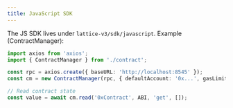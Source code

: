 ```yaml
---
title: JavaScript SDK
---
```


The JS SDK lives under `lattice-v3/sdk/javascript`. Example (ContractManager):

```ts
import axios from 'axios';
import { ContractManager } from './contract';

const rpc = axios.create({ baseURL: 'http://localhost:8545' });
const cm = new ContractManager(rpc, { defaultAccount: '0x...', gasLimit: 3_000_000, gasPrice: '0x3b9aca00' });

// Read contract state
const value = await cm.read('0xContract', ABI, 'get', []);
```

